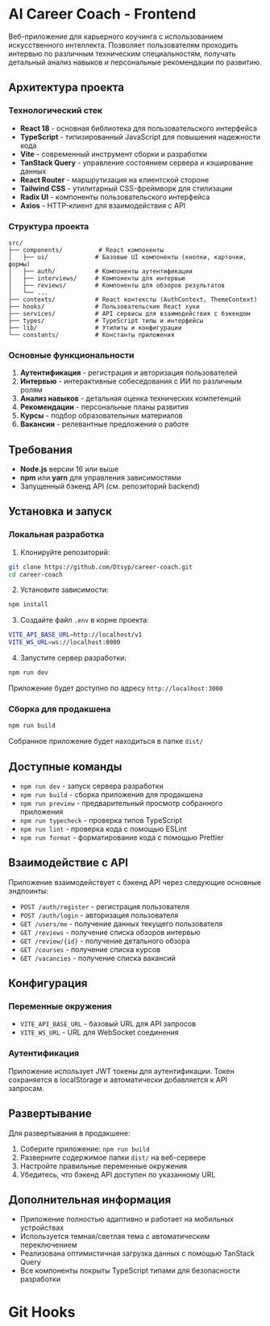 # AI Career Coach - Frontend

Веб-приложение для карьерного коучинга с использованием искусственного интеллекта. Позволяет пользователям проходить интервью по различным техническим специальностям, получать детальный анализ навыков и персональные рекомендации по развитию.

## Архитектура проекта

### Технологический стек

- **React 18** - основная библиотека для пользовательского интерфейса
- **TypeScript** - типизированный JavaScript для повышения надежности кода
- **Vite** - современный инструмент сборки и разработки
- **TanStack Query** - управление состоянием сервера и кэширование данных
- **React Router** - маршрутизация на клиентской стороне
- **Tailwind CSS** - утилитарный CSS-фреймворк для стилизации
- **Radix UI** - компоненты пользовательского интерфейса
- **Axios** - HTTP-клиент для взаимодействия с API

### Структура проекта

```
src/
├── components/          # React компоненты
│   ├── ui/             # Базовые UI компоненты (кнопки, карточки, формы)
│   ├── auth/           # Компоненты аутентификации
│   ├── interviews/     # Компоненты для интервью
│   ├── reviews/        # Компоненты для обзоров результатов
│   └── ...
├── contexts/           # React контексты (AuthContext, ThemeContext)
├── hooks/              # Пользовательские React хуки
├── services/           # API сервисы для взаимодействия с бэкендом
├── types/              # TypeScript типы и интерфейсы
├── lib/                # Утилиты и конфигурации
└── constants/          # Константы приложения
```

### Основные функциональности

1. **Аутентификация** - регистрация и авторизация пользователей
2. **Интервью** - интерактивные собеседования с ИИ по различным ролям
3. **Анализ навыков** - детальная оценка технических компетенций
4. **Рекомендации** - персональные планы развития
5. **Курсы** - подбор образовательных материалов
6. **Вакансии** - релевантные предложения о работе

## Требования

- **Node.js** версии 16 или выше
- **npm** или **yarn** для управления зависимостями
- Запущенный бэкенд API (см. репозиторий backend)

## Установка и запуск

### Локальная разработка

1. Клонируйте репозиторий:
```bash
git clone https://github.com/Dtsyp/career-coach.git
cd career-coach
```

2. Установите зависимости:
```bash
npm install
```

3. Создайте файл `.env` в корне проекта:
```bash
VITE_API_BASE_URL=http://localhost/v1
VITE_WS_URL=ws://localhost:8000
```

4. Запустите сервер разработки:
```bash
npm run dev
```

Приложение будет доступно по адресу `http://localhost:3000`

### Сборка для продакшена

```bash
npm run build
```

Собранное приложение будет находиться в папке `dist/`

## Доступные команды

- `npm run dev` - запуск сервера разработки
- `npm run build` - сборка приложения для продакшена
- `npm run preview` - предварительный просмотр собранного приложения
- `npm run typecheck` - проверка типов TypeScript
- `npm run lint` - проверка кода с помощью ESLint
- `npm run format` - форматирование кода с помощью Prettier

## Взаимодействие с API

Приложение взаимодействует с бэкенд API через следующие основные эндпоинты:

- `POST /auth/register` - регистрация пользователя
- `POST /auth/login` - авторизация пользователя
- `GET /users/me` - получение данных текущего пользователя
- `GET /reviews` - получение списка обзоров интервью
- `GET /review/{id}` - получение детального обзора
- `GET /courses` - получение списка курсов
- `GET /vacancies` - получение списка вакансий

## Конфигурация

### Переменные окружения

- `VITE_API_BASE_URL` - базовый URL для API запросов
- `VITE_WS_URL` - URL для WebSocket соединения

### Аутентификация

Приложение использует JWT токены для аутентификации. Токен сохраняется в localStorage и автоматически добавляется к API запросам.

## Развертывание

Для развертывания в продакшене:

1. Соберите приложение: `npm run build`
2. Разверните содержимое папки `dist/` на веб-сервере
3. Настройте правильные переменные окружения
4. Убедитесь, что бэкенд API доступен по указанному URL

## Дополнительная информация

- Приложение полностью адаптивно и работает на мобильных устройствах
- Используется темная/светлая тема с автоматическим переключением
- Реализована оптимистичная загрузка данных с помощью TanStack Query
- Все компоненты покрыты TypeScript типами для безопасности разработки

# Git Hooks
